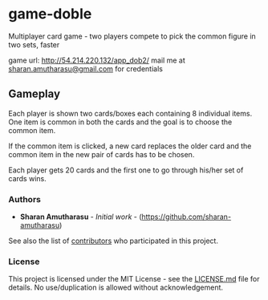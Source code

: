 # game-doble
Multiplayer card game - two players compete to pick the common figure in two sets, faster

game url: http://54.214.220.132/app_dob2/
mail me at sharan.amutharasu@gmail.com for credentials

## Gameplay

Each player is shown two cards/boxes each containing 8 individual items. One item is common in both the cards and the goal is to choose the common item.

If the common item is clicked, a new card replaces the older card and the common item in the new pair of cards has to be chosen.

Each player gets 20 cards and the first one to go through his/her set of cards wins.

### Authors

* **Sharan Amutharasu** - *Initial work* - (https://github.com/sharan-amutharasu)

See also the list of [contributors](https://github.com/sharan-amutharasu/game-doble/contributors) who participated in this project.

### License

This project is licensed under the MIT License - see the [LICENSE.md](LICENSE.md) file for details. No use/duplication is allowed without acknowledgement.
